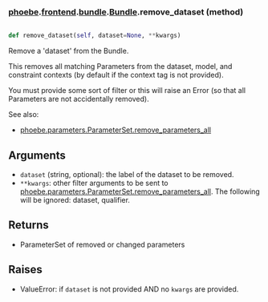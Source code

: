 ### [phoebe](phoebe.md).[frontend](phoebe.frontend.md).[bundle](phoebe.frontend.bundle.md).[Bundle](phoebe.frontend.bundle.Bundle.md).remove_dataset (method)


```py

def remove_dataset(self, dataset=None, **kwargs)

```



Remove a 'dataset' from the Bundle.

This removes all matching Parameters from the dataset, model, and
constraint contexts (by default if the context tag is not provided).

You must provide some sort of filter or this will raise an Error (so
that all Parameters are not accidentally removed).

See also:
* [phoebe.parameters.ParameterSet.remove_parameters_all](phoebe.parameters.ParameterSet.remove_parameters_all.md)

Arguments
----------
* `dataset` (string, optional): the label of the dataset to be removed.
* `**kwargs`: other filter arguments to be sent to
    [phoebe.parameters.ParameterSet.remove_parameters_all](phoebe.parameters.ParameterSet.remove_parameters_all.md).  The following
    will be ignored: dataset, qualifier.

Returns
-----------
* ParameterSet of removed or changed parameters

Raises
--------
* ValueError: if `dataset` is not provided AND no `kwargs` are provided.

